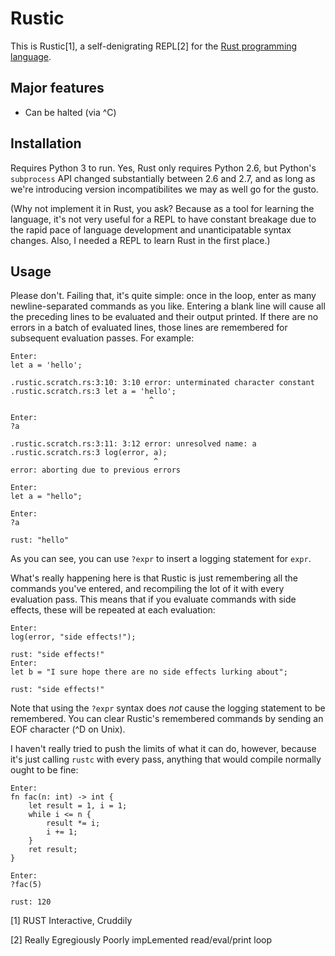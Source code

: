 # Rustic

This is Rustic[1], a self-denigrating REPL[2] for the [Rust programming language](https://github.com/mozilla/rust).

## Major features

 * Can be halted (via ^C)

## Installation

Requires Python 3 to run. Yes, Rust only requires Python 2.6, but Python's `subprocess` API changed substantially between 2.6 and 2.7, and as long as we're introducing version incompatibilites we may as well go for the gusto.

(Why not implement it in Rust, you ask? Because as a tool for learning the language, it's not very useful for a REPL to have constant breakage due to the rapid pace of language development and unanticipatable syntax changes. Also, I needed a REPL to learn Rust in the first place.)

## Usage

Please don't. Failing that, it's quite simple: once in the loop, enter as many newline-separated commands as you like. Entering a blank line will cause all the preceding lines to be evaluated and their output printed. If there are no errors in a batch of evaluated lines, those lines are remembered for subsequent evaluation passes. For example:

    Enter:
    let a = 'hello';
    
    .rustic.scratch.rs:3:10: 3:10 error: unterminated character constant
    .rustic.scratch.rs:3 let a = 'hello';
                                   ^
    
    Enter:
    ?a
    
    .rustic.scratch.rs:3:11: 3:12 error: unresolved name: a
    .rustic.scratch.rs:3 log(error, a);
                                    ^
    error: aborting due to previous errors
    
    Enter:
    let a = "hello";
    
    Enter:
    ?a
    
    rust: "hello"

As you can see, you can use `?expr` to insert a logging statement for `expr`. 

What's really happening here is that Rustic is just remembering all the commands you've entered, and recompiling the lot of it with every evaluation pass. This means that if you evaluate commands with side effects, these will be repeated at each evaluation:

    Enter:
    log(error, "side effects!");
    
    rust: "side effects!"
    Enter:
    let b = "I sure hope there are no side effects lurking about";
    
    rust: "side effects!"

Note that using the `?expr` syntax does *not* cause the logging statement to be remembered. You can clear Rustic's remembered commands by sending an EOF character (^D on Unix).

I haven't really tried to push the limits of what it can do, however, because it's just calling `rustc` with every pass, anything that would compile normally ought to be fine:

    Enter:
    fn fac(n: int) -> int {        
        let result = 1, i = 1;
        while i <= n {
            result *= i;
            i += 1;
        }
        ret result;
    }

    Enter:
    ?fac(5)
    
    rust: 120

[1] RUST Interactive, Cruddily

[2] Really Egregiously Poorly impLemented read/eval/print loop
